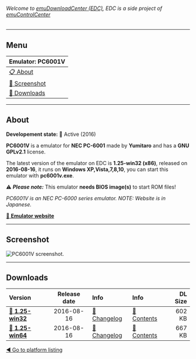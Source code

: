 ###### Welcome to [emuDownloadCenter (EDC)](https://github.com/PhoenixInteractiveNL/emuDownloadCenter/wiki/), EDC is a side project of [emuControlCenter](https://github.com/PhoenixInteractiveNL/emuControlCenter/wiki/)
***
## Menu
| **Emulator: PC6001V** |
|:---------|
| [:clipboard: About](#about) |
| [:sunrise: Screenshot](#screenshot) |
| [:floppy_disk: Downloads](#downloads) |
***
## About
**Developement state:** :large_blue_circle: Active (2016)

**PC6001V** is a emulator for **NEC PC-6001** made by **Yumitaro** and has a **GNU GPLv2.1** license.

The latest version of the emulator on EDC is **1.25-win32 (x86)**, released on **2016-08-16**, it runs on **Windows XP,Vista,7,8,10**, you can start this emulator with **pc6001v.exe**.

:warning: _**Please note:**_ This emulator **needs BIOS image(s)** to start ROM files!

_PC6001V is an NEC PC-6000 series emulator. NOTE: Website is in Japanese._

[:link: **Emulator website**](http://papicom.net)
***
## Screenshot
![](https://raw.githubusercontent.com/PhoenixInteractiveNL/emuDownloadCenter/master/hooks/pc6001v/screen.jpg "PC6001V screenshot.")
***
## Downloads
| Version  | Release date  | Info       | Info       | DL Size    |
|:---------|:-------------:|:-----------|:-----------|-----------:|
| [:floppy_disk: **1.25-win32**](https://github.com/PhoenixInteractiveNL/edc-repo0004/raw/master/pc6001v/1.25-win32.7z) | 2016-08-16 | [:page_facing_up: Changelog](https://github.com/PhoenixInteractiveNL/edc-repo0004/blob/master/pc6001v/1.25-win32_changelog.txt) | [:mag_right: Contents](https://github.com/PhoenixInteractiveNL/edc-repo0004/blob/master/pc6001v/1.25-win32_contents.txt) | 602 KB |
| [:floppy_disk: **1.25-win64**](https://github.com/PhoenixInteractiveNL/edc-repo0004/raw/master/pc6001v/1.25-win64.7z) | 2016-08-16 | [:page_facing_up: Changelog](https://github.com/PhoenixInteractiveNL/edc-repo0004/blob/master/pc6001v/1.25-win64_changelog.txt) | [:mag_right: Contents](https://github.com/PhoenixInteractiveNL/edc-repo0004/blob/master/pc6001v/1.25-win64_contents.txt) | 667 KB |

[:arrow_backward: Go to platform listing](https://github.com/PhoenixInteractiveNL/emuDownloadCenter/wiki/EDC-Platform-List)
